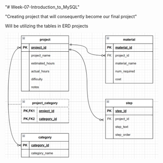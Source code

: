 "# Week-07-Introduction_to_MySQL"

"Creating project that will consequently become our final project"

Will be utilizing the tables in ERD projects


![ERD projects](https://github.com/carlosmoreno4470777/Week-07-Introduction_to_MySQL/blob/main/projects_ERD.png)

